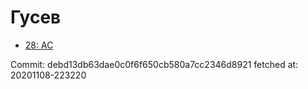 # Гусев
- [28: AC](28.md)

Commit: debd13db63dae0c0f6f650cb580a7cc2346d8921
 fetched at: 20201108-223220

